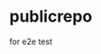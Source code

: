 # publicrepo
for e2e test
























































































































































































































































































































































































































































































































































































































































































































































































































































































































































































































































































































































































































































































































































































































































































































































































































































































































































































































































































































































































































































































































































































































































































































































































































































































































































































































































































































































































































































































































































































































































































